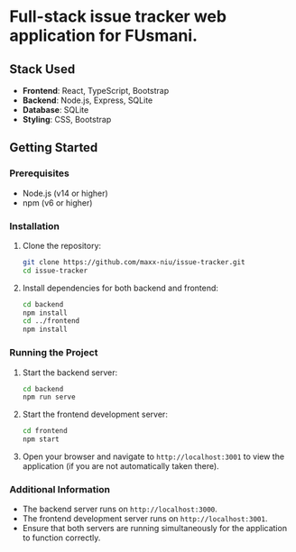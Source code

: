 # Full-stack issue tracker web application for FUsmani.

## Stack Used

- **Frontend**: React, TypeScript, Bootstrap
- **Backend**: Node.js, Express, SQLite
- **Database**: SQLite
- **Styling**: CSS, Bootstrap

## Getting Started

### Prerequisites

- Node.js (v14 or higher)
- npm (v6 or higher)

### Installation

1. Clone the repository:

   ```sh
   git clone https://github.com/maxx-niu/issue-tracker.git
   cd issue-tracker
   ```

2. Install dependencies for both backend and frontend:
   ```sh
   cd backend
   npm install
   cd ../frontend
   npm install
   ```

### Running the Project

1. Start the backend server:

   ```sh
   cd backend
   npm run serve
   ```

2. Start the frontend development server:

   ```sh
   cd frontend
   npm start
   ```

3. Open your browser and navigate to `http://localhost:3001` to view the application (if you are not automatically taken there).

### Additional Information

- The backend server runs on `http://localhost:3000`.
- The frontend development server runs on `http://localhost:3001`.
- Ensure that both servers are running simultaneously for the application to function correctly.
